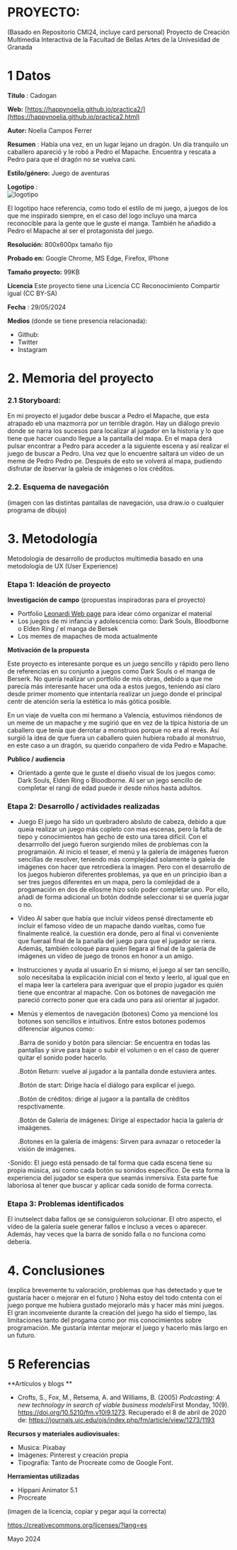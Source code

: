 # PROYECTO: 

(Basado en Repositorio CMI24, incluye card personal)
Proyecto de Creación Multimedia Interactiva de la  Facultad de Bellas Artes de la Univesidad de Granada



# 1 Datos 



**Titulo** : Cadogan

**Web:**   [https://happynoelia.github.io/practica2/](https://happynoelia.github.io/practica2.html)

**Autor:**  Noelia Campos Ferrer

**Resumen** : Había una vez, en un lugar lejano un dragón. Un día tranquilo un caballero apareció y le robó a Pedro el Mapache. Encuentra y rescata a Pedro para que el dragón no se vuelva cani.

**Estilo/género:**  Juego de aventuras

**Logotipo** :  
![logotipo](https://github.com/happynoelia/happynoelia.github.io/blob/main/logo.png)

El logotipo hace referencia, como todo el estilo de mi juego, a juegos de los que me inspirado siempre, en el caso del logo incluyo una marca reconocible para la gente que le guste el manga. También he añadido a Pedro el Mapache al ser el protagonista del juego.



**Resolución:** 800x600px tamaño fijo

**Probado en:**    Google Chrome, MS Edge, Firefox, IPhone

**Tamaño proyecto:** 99KB 

**Licencia** Este proyecto tiene una Licencia CC Reconocimiento Compartir igual (CC BY-SA)

**Fecha** : 29/05/2024

**Medios** (donde se tiene presencia relacionada):

- Github:
- Twitter
- Instagram



# 2. Memoria del proyecto 

### 2.1 Storyboard: 
En mi proyecto el jugador debe buscar a Pedro el Mapache, que esta atrapado eb una mazmorra por un terrible dragón. Hay un diálogo previo donde se narra los sucesos para localizar al jugador en la historia y lo que tiene que hacer cuando llegue a la pantalla del mapa. En el mapa derá pulsar encontrar a Pedro para acceder a la siguiente escena y así realizar el juego de buscar a Pedro. Una vez que lo encuentre saltará un vídeo de un meme de Pedro Pedro pe. Después de esto se volverá al mapa, pudiendo disfrutar de ibservar la galeía de imágenes o los créditos.






### 2.2. Esquema de navegación 



(imagen con las distintas pantallas de navegación, usa draw.io o cualquier programa de dibujo)







# 3. Metodología

Metodología de desarrollo de productos multimedia basado en una metodología de UX (User Experience)



### Etapa 1: Ideación de proyecto

**Investigación de campo** (propuestas inspiradoras para el proyecto)

- Portfolio [Leonardi Web page](http://www.rleonardi.com/interactive-resume/) para idear cómo organizar el material
- Los juegos de mi infancia y adolescencia como: Dark Souls, Bloodborne o Elden Ring / el manga de Bersek
- Los memes de mapaches de moda actualmente



**Motivación de la propuesta** 

Este  proyecto es interesante porque es un juego sencillo y rápido pero lleno de referencias en su conjunto a juegos como Dark Souls o el manga de Berserk. No quería realizar un portfolio de mis obras, debido a que me parecía más interesante hacer una oda a estos juegos, teniendo así claro desde primer momento que intentaría realizar un juego donde el principal centr de atención sería la estética lo más gótica posible.

En un viaje de vuelta con mi hermano a Valencia, estuvimos riéndonos de un meme de un mapache y me sugirió que en vez de la típica historia de un caballero que tenía que derrotar a monstruos porque no era al revés. Así surgió la idea de que fuera un caballero quien hubiera robado al monstruo, en este caso a un dragón, su querido conpañero de vida Pedro e Mapache.



**Publico / audiencia**

- Orientado a gente que le guste el diseño visual de los juegos como: Dark Souls, Elden Ring o Bloodborne. Al ser un jego sencillo de completar el rangi de edad puede ir desde niños hasta adultos.





### Etapa 2: Desarrollo / actividades realizadas


- Juego
  El juego ha sido un quebradero absluto de cabeza, debido a que queía realizar un juego más copleto con mas escenas, pero la falta de tiepo y conocimientos han gecho de esto una tarea difícil. Con el desarrrollo del juego fueron surgiendo miles de problemas con la programaión.
  Al inicio el teaser, el menú y la galería de imágenes fueron sencillas de resolver, teniendo más complejidad solamente la galeía de imágenes con hacer que retrcediera la imagen. Pero con el desarrollo de los juegos hubieron diferentes problemas, ya que en un principio iban a ser tres juegos diferentes en un mapa, pero la comlejidad de a progamación en dos de ellosme hizo solo poder completar uno. Por ello, añadí de forma adicional un botón dodnde seleccionar si se quería jugar o no.

- Video
  Al saber que había que incluir vídeos pensé directamente eb incluir el famoso vídeo de un mapache dando vueltas, como fue finalmente realicé. la cuestión era donde, pero al final vi conveniente que fueraal final de la panalla del juego para que el jugador se riera. Además, también coloqué para quién llegara al final de la galería de imágenes un vídeo de juego de tronos en honor a un amigo.

- Instrucciones y ayuda al usuario
  En si mismo, el juego al ser tan sencillo, solo necesitaba la explicación inicial con el texto y leerlo, al igual que en el mapa leer la cartelera para averiguar que el propio jugador es quién tiene que encontrar al mapache.
  Con os botones de navegación me pareció correcto poner que era cada uno para así orientar al jugador.

- Menús y elementos de navegación (botones)
  Como ya mencioné los botones son sencillos e intuitivos. Entre estos botones podemos diferenciar algunos como:
  
  .Barra de sonido y botón para silenciar: Se encuentra en todas las pantallas y sirve para bajar o subir el volumen o en el caso de querer quitar el sonido poder hacerlo.
  
  .Botón Return: vuelve al jugador a la pantalla donde estuviera antes.
  
  .Botón de start: Dirige hacía el diálogo para explicar el juego.
  
  .Botón de créditos: dirige al jugaor a la pantalla de créditos respctivamente.
  
  .Botón de Galería de imágenes: Dirige al espectador hacia la galería dr imaágenes.
  
  .Botones en la galería de imágens: Sirven para avnazar o retoceder la visión de imágenes.

-Sonido: El juego está pensado de tal forma que cada escena tiene su propia música, así como cada botón su sonidos específico. De esta forma la experiencia del jugador se espera que seamás inmersiva. Esta parte fue laboriosa al tener que buscar y aplicar cada sonido de forma correcta.
    
  


### Etapa 3: Problemas identificados

El inutselect daba fallos qe se consiguieron solucionar.
El otro aspecto, el vídeo de la galería suele generar fallos e incluso a veces o aparecer. Además, hay veces que la barra de sonido falla o no funciona como debería.


# 4. Conclusiones 

(explica brevemente tu valoración, problemas que has detectado y que te gustaría hacer o mejorar en el futuro )
Noha estoy del todo cntenta con el juego porque me hubiera gustado mejorarlo más y hacer más mini juegos. El gran inconveiente durante la creación del juego ha sido el tiempo, las limitaciones tanto del progama como por mis conocimientos sobre programación. Me gustaría intentar mejorar el juego y hacerlo más largo en un futuro.






# 5 Referencias 

**Artículos y blogs ** 

- Crofts, S., Fox, M., Retsema, A. and Williams, B. (2005) *Podcasting: A new technology in search of viable business models*First Monday, 10(9). https://doi.org/10.5210/fm.v10i9.1273. Recuperado el 8 de abril de 2020 de: https://journals.uic.edu/ojs/index.php/fm/article/view/1273/1193

**Recursos y materiales audiovisuales:**

* Musica:  Pixabay
* Imágenes:  Pinterest y creación propia
* Tipografía: Tanto de Procreate como de Google Font.

**Herramientas utilizadas**

- Hippani Animator 5.1
- Procreate



(imagen de la licencia, copiar y pegar aquí la correcta)

https://creativecommons.org/licenses/?lang=es

Mayo 2024
